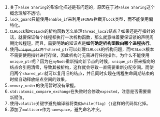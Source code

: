 1. 关于`False Sharing`的形象化描述是有问题的，原因在于对`False Sharing`这个概念理解不透彻。
2. `lock_guard`只能使用`enable_if`来利用`SFINAE`拦截非`Lock`类型，而不能使用偏特化。
3. `CLHLock`和`MCSLock`的析构函数怎么处理`thread_local`结点？如果还是存指针的话，就要保证每个线程都执行一次析构函数，那么就意味着要保证锁的声明周期比线程短。而且，需要明确的知识点是**如何确定析构函数由哪个进程执行**。
4. 使用~~`unique_ptr`~~`两个shared_ptr`可以处理`CLHLock`的析构问题，而`MCSLock`根本不需要使用指针进行存储，因此析构时无需进行任何操作。为什么不能使用`unique_ptr`呢？因为在`myNode`重新指向新节点的时候，`unique_ptr`原来指向的结点会引用清零，导致其被析构，这样就会导致一直需要重新分配空间。而使用两个`shared_ptr`就可以复用旧的结点，并且同时实现在线程生命周期结束的时候自动释放结点空间的效果。
5. `memory_order`的使用暂时没有掌握。
6. `std::atomic_compare_exchange`在失败时会修改`expected`，注意是否需要重新赋值。
7. 使用`volatile`关键字避免编译器将类似`while(flag) {}`这样的代码优化掉。
8. 添加了`multicore`作为`namespace`，避免命名冲突。
